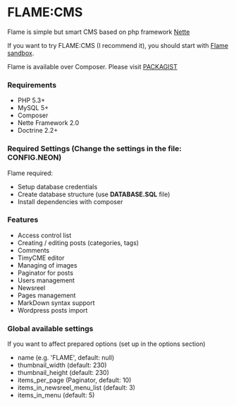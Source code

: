 FLAME:CMS
======

Flame is simple but smart CMS based on php framework [Nette](http://nette.org/)

If you want to try FLAME:CMS (I recommend it), you should start with [Flame sandbox](https://github.com/jsifalda/flame-sandbox).

Flame is available over Composer. Please visit [PACKAGIST](http://packagist.org/packages/jsifalda/flame)

### Requirements
* PHP 5.3+
* MySQL 5+
* Composer
* Nette Framework 2.0
* Doctrine 2.2+

### Required Settings (Change the settings in the file: **CONFIG.NEON**)
Flame required:
* Setup database credentials
* Create database structure (use **DATABASE.SQL** file)
* Install dependencies with composer

### Features
* Access control list
* Creating / editing posts (categories, tags)
* Comments
* TimyCME editor
* Managing of images
* Paginator for posts
* Users management
* Newsreel
* Pages management
* MarkDown syntax support
* Wordpress posts import

### Global available settings
If you want to affect prepared options (set up in the options section)
* name (e.g. 'FLAME', default: null)
* thumbnail_width (default: 230)
* thumbnail_height (default: 230)
* items_per_page (Paginator, default: 10)
* items_in_newsreel_menu_list (default: 3)
* items_in_menu (default: 5)

